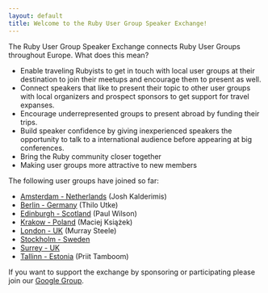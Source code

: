 ```yaml
---
layout: default
title: Welcome to the Ruby User Group Speaker Exchange!
---
```


The Ruby User Group Speaker Exchange connects Ruby User Groups throughout Europe. What does this mean?

* Enable traveling Rubyists to get in touch with local user groups at their destination to join their meetups and encourage them to present as well.
* Connect speakers that like to present their topic to other user groups with local organizers and prospect sponsors to get support for travel expanses.
* Encourage underrepresented groups to present abroad by funding their trips.
* Build speaker confidence by giving inexperienced speakers the opportunity to talk to a international audience before appearing at big conferences.
* Bring the Ruby community closer together
* Making user groups more attractive to new members

The following user groups have joined so far:

* [Amsterdam - Netherlands](http://amsterdam-rb.org/) (Josh Kalderimis)
* [Berlin - Germany](http://rug-b.de) (Thilo Utke)
* [Edinburgh - Scotland](http://scotrug.org/) (Paul Wilson)
* [Krakow - Poland](http://www.ruby.org.pl/) (Maciej Książek)
* [London - UK](http://lrug.org/) (Murray Steele)
* [Stockholm - Sweden](http://rails.se/rails/show/HomePage)
* [Surrey - UK](http://surreyrubyists.tumblr.com)
* [Tallinn - Estonia](http://ruby.ee/en) (Priit Tamboom)


If you want to support the exchange by sponsoring or participating please join our [Google Group](http://groups.google.com/group/usergroup-speaker-exchange).